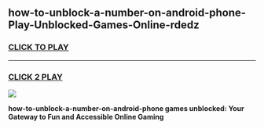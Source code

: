 
## how-to-unblock-a-number-on-android-phone-Play-Unblocked-Games-Online-rdedz
<h3>
<a href="https://premium76.site?title=how-to-unblock-a-number-on-android-phone&ref=25A">CLICK TO PLAY</a></h3>
<hr>

<h3>
<a href="https://premium76.site?title=how-to-unblock-a-number-on-android-phone&ref=25A">CLICK 2 PLAY</a>
  
</h3>

<a href="https://premium76.site?title=how-to-unblock-a-number-on-android-phone&ref=25A"><img src="https://clearcache.store/games.png"></a>


**how-to-unblock-a-number-on-android-phone games unblocked: Your Gateway to Fun and Accessible Online Gaming**
